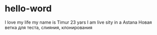 # hello-word
I love my life
my name is Timur
23 yars
I am live sity in a Astana
Новая ветка для теста, слияния, клонирования
